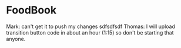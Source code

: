 FoodBook
========

Mark: can't get it to push my changes
sdfsdfsdf
Thomas: I will upload transition button code in about an hour (1:15) so don't be starting that anyone.
